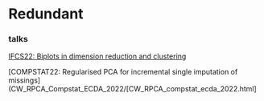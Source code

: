 # Redundant
### talks
[IFCS22: Biplots in dimension reduction and clustering](JDR_biplots/biplots_in_dm_clust_IFCS22.html)

[COMPSTAT22: Regularised PCA for incremental single imputation of missings](CW_RPCA_Compstat_ECDA_2022/[CW_RPCA_compstat_ecda_2022.html]

